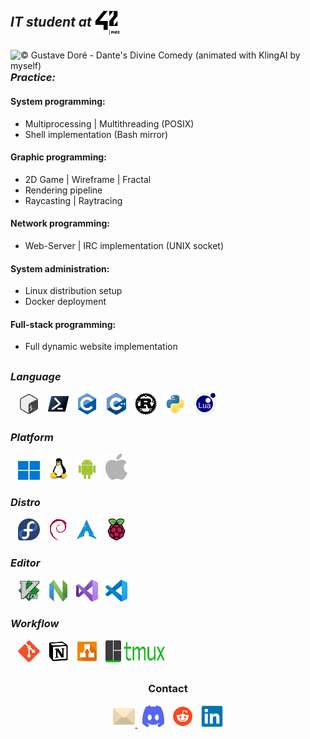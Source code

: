 <h2><em><strong>IT student at <img align="center"src="asset/42paris.svg" width="40" height="40" ></em></strong></h2>
<div>
  <img align="right" src="asset/gustavedore.gif" title="© Gustave Doré - Dante's Divine Comedy (animated with KlingAI by myself)" alt="© Gustave Doré - Dante's Divine Comedy (animated with KlingAI by myself)">
  <div>
    <h3 align="left"><em><strong>Practice:</em></strong></h3>
    <h4><strong>System programming:</strong></h4>
    <ul>
      <li>Multiprocessing | Multithreading (POSIX)</li>
      <li>Shell implementation (Bash mirror)</li>
    </ul>
    <h4><strong>Graphic programming:</strong></h4>
    <ul>
      <li>2D Game | Wireframe | Fractal</li>
      <li>Rendering pipeline</li>
      <li>Raycasting | Raytracing</li>
    </ul>
    <h4><strong>Network programming:</strong></h4>
    <ul>
      <li>Web-Server | IRC implementation (UNIX socket)</li>
    </ul>
    <h4><strong>System administration:</strong></h4>
    <ul>
      <li>Linux distribution setup</li>
      <li>Docker deployment</li>
    </ul>
    <h4><strong>Full-stack programming:</strong></h4>
    <ul>
      <li>Full dynamic website implementation</li>
    </ul>
    <h2></h2>
  </div>
  <div>
    <h3><em><strong>Language</strong></em></h3>
    &nbsp;&nbsp;
    <img src="asset/language/icons8-bash.svg" title="Bash" alt="Bash"  width="35" height="35">
    &nbsp;
    <img src="asset/language/powershell-original.svg" title="Powershell" alt="Powershell" width="35" height="35">
    &nbsp;
    <img src="asset/language/c-original.svg" title="C" alt="C" width="35" height="35">
    &nbsp;
    <img src="asset/language/cplusplus-original.svg" title="C++" alt="C++" width="35" height="35">
    &nbsp;
    <img src="asset/language/rust-original.svg" title="Rust" alt="Rust" width="35" height="35">
    &nbsp;
    <img src="asset/language/python-original.svg" title="Python" alt="Python" width="35" height="35">
    &nbsp;
    <img src="asset/language/lua-original.svg" title="Lua" alt="Lua" width="35" height="35">
  </div>
  <div>
    <h3><em><strong>Platform</strong></em></h3>
    &nbsp;&nbsp;
    <img src="asset/platform/windows11-original.svg" title="Windows" alt="Windows" width="35" height="30">
    &nbsp;
    <img src="asset/platform/linux-original.svg" title="Linux" alt="Linux" width="35" height="35">
    &nbsp;
    <img src="asset/platform/android-original.svg" title="Android" alt="Android" width="35" height="35">
    &nbsp;
    <img src="asset/platform/Apple_logo_grey.svg" title="Apple" alt="Apple" width="35">
  </div>
  <div>
    <h3><em><strong>Distro</strong></em></h3>
    &nbsp;&nbsp;
    <img src="asset/distro/fedora-original.svg" title="Fedora" alt="Fedora" width="35" height="35">
    &nbsp;
    <img src="asset/distro/debian-original.svg" title="Debian" alt="Debian" width="35" height="35">
    &nbsp;
    <img src="asset/distro/archlinux-original.svg" title="Arch" alt="Arch" width="35" height="35">
    &nbsp;
    <img src="asset/distro/raspberrypi-original.svg" title="Raspbian" alt="Raspbian" width="35" height="35">
  </div>
  <div>
    <h3><em><strong>Editor</em></strong></h3>
    &nbsp;&nbsp;
    <img src="asset/editor/vim-original.svg" title="Vim" alt="Vim" width="35" height="35">
    &nbsp;
    <img src="asset/editor/neovim-original.svg" title="Neovim" alt="Neovim" width="35" height="35">
    &nbsp;
    <img src="asset/editor/visualstudio-original.svg" title="VisualStudio" alt="VisualStudio" width="35" height="35">
    &nbsp;
    <img src="asset/editor/vscode-original.svg" title="Vscode" alt="Vscode" width="35" height="35">
  </div>
  <div>
    <h3><em><strong>Workflow</strong></em></h3>
    &nbsp;&nbsp;
    <img src="asset/workflow/git-original.svg" title="Git" alt="Git" width="35" height="35">
    &nbsp;
    <img src="asset/workflow/notion-original.svg" title="Notion" alt="Notion" width="35" height="35">
    &nbsp;
    <img src="asset/workflow/drawio-svgrepo-com.svg" title="Drawio" alt="Drawio" width="35" height="35">
    &nbsp;
    <img src="asset/workflow/tmux-logo.svg" title="Drawio" alt="Drawio" width="95" height="35">
  </div>
</div>
<h2></h2>
<h3 align="center"><strong>Contact</strong></h3>
<div align="center">
    <a href="mailto:algadea@student.42.fr" target="_blank">
      <img src="asset/contact/email-svgrepo-com.svg" title="algadea@student.42.fr" alt="algadea@student.42.fr" width="35" height="35">
    </a>
    &nbsp;
    <img src="asset/contact/discord-mark-blue.svg" title="anska_" alt="Discord: anska_" width="35" height="35">
    &nbsp;
    <img src="asset/contact/reddit-svgrepo-com.svg" width="35" height="35">
    &nbsp;
    <a href="https://www.linkedin.com/in/alexandre-gadea/">
      <img src="asset/contact/linkedin-original.svg" title="https://www.linkedin.com/in/alexandre-gadea/" alt="LinkedIn: https://www.linkedin.com/in/alexandre-gadea/"  width="35" height="35">
    </a>
</div>